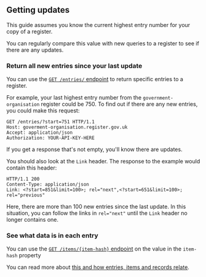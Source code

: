 ## Getting updates

This guide assumes you know the current highest entry number for your copy of a register. 

You can regularly compare this value with new queries to a register to see if there are any updates.

### Return all new entries since your last update

You can use the [`GET /entries/` endpoint](#getentries) to return specific entries to a register. 

For example, your last highest entry number from the `government-organisation` register could
be 750. To find out if there are any new entries, you could make this request:

```http
GET /entries/?start=751 HTTP/1.1
Host: goverment-organisation.register.gov.uk
Accept: application/json
Authorization: YOUR-API-KEY-HERE
```

If you get a response that's not empty, you'll know there are updates.

You should also look at the `Link` header. The response to the example would contain this header:

```http
HTTP/1.1 200
Content-Type: application/json
Link: <?start=851&limit=100>; rel="next",<?start=651&limit=100>; rel="previous"
```

Here, there are more than 100 new entries since the last update. In this situation, you can follow the links in `rel="next"` until the `Link` header no longer contains one. 

### See what data is in each entry 

You can use the [`GET /items/{item-hash}` endpoint](#items) on the value in
the `item-hash` property 

You can read more about [this and how entries, items and records relate](how-entries-items-and-records-relate).
